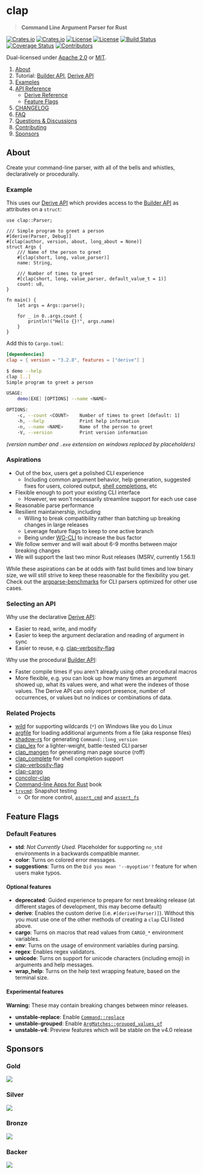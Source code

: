<!-- omit in TOC -->
# clap

> **Command Line Argument Parser for Rust**

[![Crates.io](https://img.shields.io/crates/v/clap?style=flat-square)](https://crates.io/crates/clap)
[![Crates.io](https://img.shields.io/crates/d/clap?style=flat-square)](https://crates.io/crates/clap)
[![License](https://img.shields.io/badge/license-Apache%202.0-blue?style=flat-square)](https://github.com/clap-rs/clap/blob/v3.2.8/LICENSE-APACHE)
[![License](https://img.shields.io/badge/license-MIT-blue?style=flat-square)](https://github.com/clap-rs/clap/blob/v3.2.8/LICENSE-MIT)
[![Build Status](https://img.shields.io/github/workflow/status/clap-rs/clap/CI/staging?style=flat-square)](https://github.com/clap-rs/clap/actions/workflows/ci.yml?query=branch%3Astaging)
[![Coverage Status](https://img.shields.io/coveralls/github/clap-rs/clap/master?style=flat-square)](https://coveralls.io/github/clap-rs/clap?branch=master)
[![Contributors](https://img.shields.io/github/contributors/clap-rs/clap?style=flat-square)](https://github.com/clap-rs/clap/graphs/contributors)

Dual-licensed under [Apache 2.0](LICENSE-APACHE) or [MIT](LICENSE-MIT).

1. [About](#about)
2. Tutorial: [Builder API](https://github.com/clap-rs/clap/blob/v3.2.8/examples/tutorial_builder/README.md),  [Derive API](https://github.com/clap-rs/clap/blob/v3.2.8/examples/tutorial_derive/README.md)
3. [Examples](https://github.com/clap-rs/clap/blob/v3.2.8/examples/README.md)
4. [API Reference](https://docs.rs/clap)
    - [Derive Reference](https://github.com/clap-rs/clap/blob/v3.2.8/examples/derive_ref/README.md)
    - [Feature Flags](#feature-flags)
5. [CHANGELOG](https://github.com/clap-rs/clap/blob/v3.2.8/CHANGELOG.md)
6. [FAQ](https://github.com/clap-rs/clap/blob/v3.2.8/docs/FAQ.md)
7. [Questions & Discussions](https://github.com/clap-rs/clap/discussions)
8. [Contributing](https://github.com/clap-rs/clap/blob/v3.2.8/CONTRIBUTING.md)
8. [Sponsors](#sponsors)

## About

Create your command-line parser, with all of the bells and whistles, declaratively or procedurally.

### Example

This uses our
[Derive API](https://github.com/clap-rs/clap/blob/v3.2.8/examples/tutorial_derive/README.md)
which provides access to the [Builder API](https://github.com/clap-rs/clap/blob/v3.2.8/examples/tutorial_builder/README.md) as attributes on a `struct`:

<!-- Copied from examples/demo.{rs,md} -->
```rust,no_run
use clap::Parser;

/// Simple program to greet a person
#[derive(Parser, Debug)]
#[clap(author, version, about, long_about = None)]
struct Args {
    /// Name of the person to greet
    #[clap(short, long, value_parser)]
    name: String,

    /// Number of times to greet
    #[clap(short, long, value_parser, default_value_t = 1)]
    count: u8,
}

fn main() {
    let args = Args::parse();

    for _ in 0..args.count {
        println!("Hello {}!", args.name)
    }
}
```
Add this to `Cargo.toml`:
```toml
[dependencies]
clap = { version = "3.2.8", features = ["derive"] }
```
```bash
$ demo --help
clap [..]
Simple program to greet a person

USAGE:
    demo[EXE] [OPTIONS] --name <NAME>

OPTIONS:
    -c, --count <COUNT>    Number of times to greet [default: 1]
    -h, --help             Print help information
    -n, --name <NAME>      Name of the person to greet
    -V, --version          Print version information
```
*(version number and `.exe` extension on windows replaced by placeholders)*

### Aspirations

- Out of the box, users get a polished CLI experience
  - Including common argument behavior, help generation, suggested fixes for users, colored output, [shell completions](https://github.com/clap-rs/clap/tree/master/clap_complete), etc
- Flexible enough to port your existing CLI interface
  - However, we won't necessarily streamline support for each use case
- Reasonable parse performance
- Resilient maintainership, including
  - Willing to break compatibility rather than batching up breaking changes in large releases
  - Leverage feature flags to keep to one active branch
  - Being under [WG-CLI](https://github.com/rust-cli/team/) to increase the bus factor
- We follow semver and will wait about 6-9 months between major breaking changes
- We will support the last two minor Rust releases (MSRV, currently 1.56.1)

While these aspirations can be at odds with fast build times and low binary
size, we will still strive to keep these reasonable for the flexibility you
get.  Check out the
[argparse-benchmarks](https://github.com/rust-cli/argparse-benchmarks-rs) for
CLI parsers optimized for other use cases.

### Selecting an API

Why use the declarative [Derive API](https://github.com/clap-rs/clap/blob/v3.2.8/examples/tutorial_derive/README.md):
- Easier to read, write, and modify
- Easier to keep the argument declaration and reading of argument in sync
- Easier to reuse, e.g. [clap-verbosity-flag](https://crates.io/crates/clap-verbosity-flag)

Why use the procedural [Builder API](https://github.com/clap-rs/clap/blob/v3.2.8/examples/tutorial_builder/README.md):
- Faster compile times if you aren't already using other procedural macros
- More flexible, e.g. you can look up how many times an argument showed up,
  what its values were, and what were the indexes of those values.  The Derive
  API can only report presence, number of occurrences, or values but no indices
  or combinations of data.

### Related Projects

- [wild](https://crates.io/crates/wild) for supporting wildcards (`*`) on Windows like you do Linux
- [argfile](https://crates.io/crates/argfile) for loading additional arguments from a file (aka response files)
- [shadow-rs](https://crates.io/crates/shadow-rs) for generating `Command::long_version`
- [clap_lex](https://crates.io/crates/clap_lex) for a lighter-weight, battle-tested CLI parser
- [clap_mangen](https://crates.io/crates/clap_mangen) for generating man page source (roff)
- [clap_complete](https://crates.io/crates/clap_complete) for shell completion support
- [clap-verbosity-flag](https://crates.io/crates/clap-verbosity-flag)
- [clap-cargo](https://crates.io/crates/clap-cargo)
- [concolor-clap](https://crates.io/crates/concolor-clap)
- [Command-line Apps for Rust](https://rust-cli.github.io/book/index.html) book
- [`trycmd`](https://crates.io/crates/trycmd):  Snapshot testing
  - Or for more control, [`assert_cmd`](https://crates.io/crates/assert_cmd) and [`assert_fs`](https://crates.io/crates/assert_fs)

## Feature Flags

### Default Features

* **std**: _Not Currently Used._ Placeholder for supporting `no_std` environments in a backwards compatible manner.
* **color**: Turns on colored error messages.
* **suggestions**: Turns on the `Did you mean '--myoption'?` feature for when users make typos.

#### Optional features

* **deprecated**: Guided experience to prepare for next breaking release (at different stages of development, this may become default)
* **derive**: Enables the custom derive (i.e. `#[derive(Parser)]`). Without this you must use one of the other methods of creating a `clap` CLI listed above.
* **cargo**: Turns on macros that read values from `CARGO_*` environment variables.
* **env**: Turns on the usage of environment variables during parsing.
* **regex**: Enables regex validators.
* **unicode**: Turns on support for unicode characters (including emoji) in arguments and help messages.
* **wrap_help**: Turns on the help text wrapping feature, based on the terminal size.

#### Experimental features

**Warning:** These may contain breaking changes between minor releases.

* **unstable-replace**: Enable [`Command::replace`](https://github.com/clap-rs/clap/issues/2836)
* **unstable-grouped**: Enable [`ArgMatches::grouped_values_of`](https://github.com/clap-rs/clap/issues/2924)
* **unstable-v4**: Preview features which will be stable on the v4.0 release

## Sponsors

<!-- omit in TOC -->
### Gold

[![](https://opencollective.com/clap/tiers/gold.svg?avatarHeight=36&width=600)](https://opencollective.com/clap)

<!-- omit in TOC -->
### Silver

[![](https://opencollective.com/clap/tiers/silver.svg?avatarHeight=36&width=600)](https://opencollective.com/clap)

<!-- omit in TOC -->
### Bronze

[![](https://opencollective.com/clap/tiers/bronze.svg?avatarHeight=36&width=600)](https://opencollective.com/clap)

<!-- omit in TOC -->
### Backer

[![](https://opencollective.com/clap/tiers/backer.svg?avatarHeight=36&width=600)](https://opencollective.com/clap)
